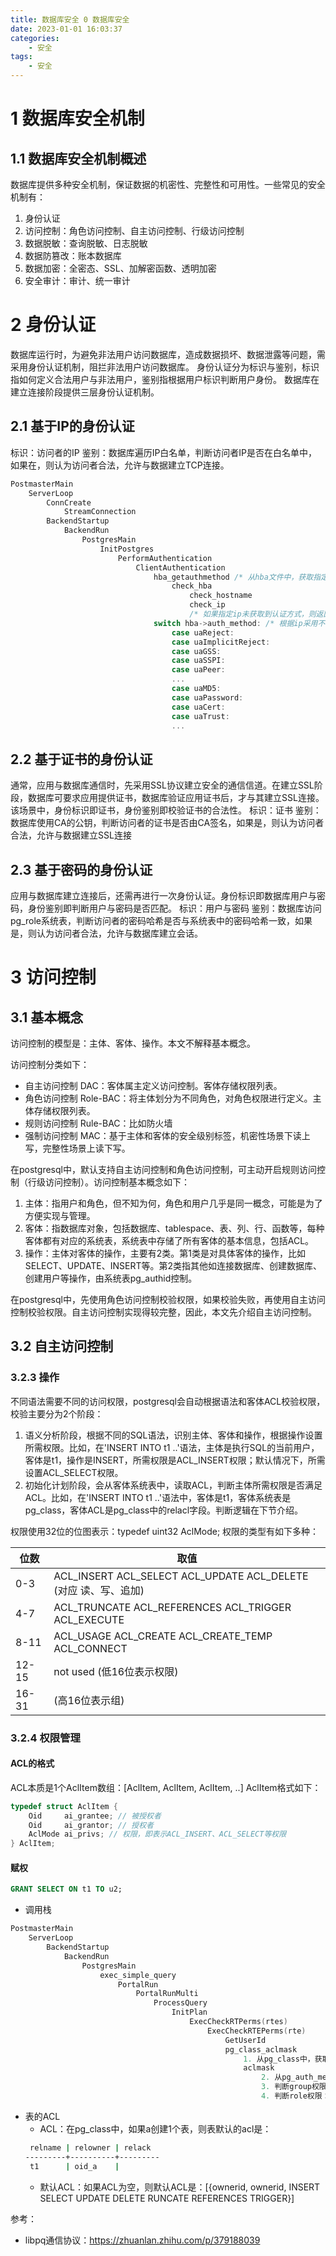 ```yaml
---
title: 数据库安全 0 数据库安全
date: 2023-01-01 16:03:37
categories:
    - 安全
tags:
    - 安全
---
```


# 1 数据库安全机制
## 1.1 数据库安全机制概述
数据库提供多种安全机制，保证数据的机密性、完整性和可用性。一些常见的安全机制有：
1. 身份认证
2. 访问控制：角色访问控制、自主访问控制、行级访问控制
3. 数据脱敏：查询脱敏、日志脱敏
4. 数据防篡改：账本数据库
5. 数据加密：全密态、SSL、加解密函数、透明加密
6. 安全审计：审计、统一审计

# 2 身份认证
数据库运行时，为避免非法用户访问数据库，造成数据损坏、数据泄露等问题，需采用身份认证机制，阻拦非法用户访问数据库。
身份认证分为标识与鉴别，标识指如何定义合法用户与非法用户，鉴别指根据用户标识判断用户身份。
数据库在建立连接阶段提供三层身份认证机制。

## 2.1 基于IP的身份认证
标识：访问者的IP
鉴别：数据库遍历IP白名单，判断访问者IP是否在白名单中，如果在，则认为访问者合法，允许与数据建立TCP连接。
```c
PostmasterMain
    ServerLoop
        ConnCreate
            StreamConnection
        BackendStartup
            BackendRun
                PostgresMain
                    InitPostgres
                        PerformAuthentication
                            ClientAuthentication
                                hba_getauthmethod /* 从hba文件中，获取指定ip的认证方式 */
                                    check_hba
                                        check_hostname
                                        check_ip
                                        /* 如果指定ip未获取到认证方式，则返回空 */
                                switch hba->auth_method: /* 根据ip采用不同的认证方式 */
                                    case uaReject:
                                    case uaImplicitReject:
                                    case uaGSS:
                                    case uaSSPI:
                                    case uaPeer:
                                    ...
                                    case uaMD5:
                                    case uaPassword:
                                    case uaCert:
                                    case uaTrust:
                                    ...
```

## 2.2 基于证书的身份认证
通常，应用与数据库通信时，先采用SSL协议建立安全的通信信道。在建立SSL阶段，数据库可要求应用提供证书，数据库验证应用证书后，才与其建立SSL连接。该场景中，身份标识即证书，身份鉴别即校验证书的合法性。
标识：证书
鉴别：数据库使用CA的公钥，判断访问者的证书是否由CA签名，如果是，则认为访问者合法，允许与数据建立SSL连接


## 2.3 基于密码的身份认证
应用与数据库建立连接后，还需再进行一次身份认证。身份标识即数据库用户与密码，身份鉴别即判断用户与密码是否匹配。
标识：用户与密码
鉴别：数据库访问pg_role系统表，判断访问者的密码哈希是否与系统表中的密码哈希一致，如果是，则认为访问者合法，允许与数据库建立会话。

# 3 访问控制
## 3.1 基本概念
访问控制的模型是：主体、客体、操作。本文不解释基本概念。

访问控制分类如下：
- 自主访问控制 DAC：客体属主定义访问控制。客体存储权限列表。
- 角色访问控制 Role-BAC：将主体划分为不同角色，对角色权限进行定义。主体存储权限列表。
- 规则访问控制 Rule-BAC：比如防火墙
- 强制访问控制 MAC：基于主体和客体的安全级别标签，机密性场景下读上写，完整性场景上读下写。

在postgresql中，默认支持自主访问控制和角色访问控制，可主动开启规则访问控制（行级访问控制）。访问控制基本概念如下：
1. 主体：指用户和角色，但不知为何，角色和用户几乎是同一概念，可能是为了方便实现与管理。
2. 客体：指数据库对象，包括数据库、tablespace、表、列、行、函数等，每种客体都有对应的系统表，系统表中存储了所有客体的基本信息，包括ACL。
3. 操作：主体对客体的操作，主要有2类。第1类是对具体客体的操作，比如SELECT、UPDATE、INSERT等。第2类指其他如连接数据库、创建数据库、创建用户等操作，由系统表pg_authid控制。

在postgresql中，先使用角色访问控制校验权限，如果校验失败，再使用自主访问控制校验权限。自主访问控制实现得较完整，因此，本文先介绍自主访问控制。

## 3.2 自主访问控制
### 3.2.3 操作
不同语法需要不同的访问权限，postgresql会自动根据语法和客体ACL校验权限，校验主要分为2个阶段：
1. 语义分析阶段，根据不同的SQL语法，识别主体、客体和操作，根据操作设置所需权限。比如，在'INSERT INTO t1 ..'语法，主体是执行SQL的当前用户，客体是t1，操作是INSERT，所需权限是ACL_INSERT权限；默认情况下，所需设置ACL_SELECT权限。
2. 初始化计划阶段，会从客体系统表中，读取ACL，判断主体所需权限是否满足ACL。比如，在'INSERT INTO t1 ..'语法中，客体是t1，客体系统表是pg_class，客体ACL是pg_class中的relacl字段。判断逻辑在下节介绍。

权限使用32位的位图表示：typedef uint32 AclMode;
权限的类型有如下多种：

| 位数 | 取值 |
|-|-|
| 0-3 | ACL_INSERT ACL_SELECT ACL_UPDATE ACL_DELETE (对应 读、写、追加) |
| 4-7 | ACL_TRUNCATE ACL_REFERENCES ACL_TRIGGER ACL_EXECUTE |
| 8-11 | ACL_USAGE ACL_CREATE ACL_CREATE_TEMP ACL_CONNECT |
| 12-15 | not used (低16位表示权限)|
| 16-31 | (高16位表示组)

### 3.2.4 权限管理
#### ACL的格式
ACL本质是1个AclItem数组：[AclItem, AclItem, AclItem, ..]
AclItem格式如下：
```c
typedef struct AclItem {
    Oid     ai_grantee; // 被授权者
    Oid	    ai_grantor; // 授权者
    AclMode ai_privs; // 权限，即表示ACL_INSERT、ACL_SELECT等权限
} AclItem;
```

#### 赋权
```sql
GRANT SELECT ON t1 TO u2;
```

- 调用栈
```c
PostmasterMain
    ServerLoop
        BackendStartup
            BackendRun
                PostgresMain
                    exec_simple_query
                        PortalRun
                            PortalRunMulti
                                ProcessQuery
                                    InitPlan
                                        ExecCheckRTPerms(rtes)
                                            ExecCheckRTEPerms(rte)
                                                GetUserId
                                                pg_class_aclmask
                                                    1. 从pg_class中，获取客体acl数组，如果客体acl为空，默认为owner可读写
                                                    aclmask
                                                        2. 从pg_auth_members中，找到主体都属于哪些group
                                                        3. 判断group权限：如果主体是member of owner，则主体有权限
                                                        4. 判断role权限：遍历客体acl数组，如果主体是客体acl数组中的一员，则主体有权限
```

- 表的ACL
    - ACL：在pg_class中，如果a创建1个表，则表默认的acl是：
    ```bash
     relname | relowner | relack
    ---------+----------+---------
     t1      | oid_a    |
    ```
    - 默认ACL：如果ACL为空，则默认ACL是：[{ownerid, ownerid, INSERT SELECT UPDATE DELETE RUNCATE REFERENCES TRIGGER}]

参考：
- libpq通信协议：https://zhuanlan.zhihu.com/p/379188039
